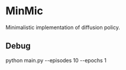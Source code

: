 # MinMic
Minimalistic implementation of diffusion policy.


## Debug
python main.py --episodes 10 --epochs 1


